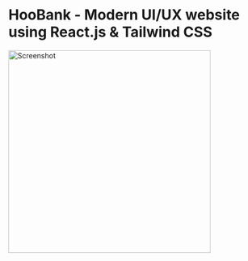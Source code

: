 # HooBank - Modern UI/UX website using React.js & Tailwind CSS
<img src="./website.png" alt="Screenshot" width="400" />




